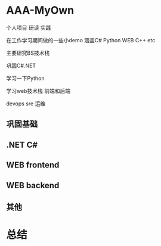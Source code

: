 # AAA-MyOwn



个人项目  研读 实践



在工作学习期间做的一些小demo 涵盖C# Python WEB C++ etc



主要研究BS技术栈

巩固C#.NET

学习一下Python

学习web技术栈 前端和后端

devops sre 运维



## 巩固基础







## .NET C#







## WEB frontend





## WEB backend





## 其他





# 总结

